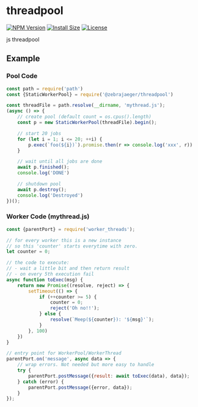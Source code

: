 # threadpool

[![NPM Version](https://img.shields.io/npm/v/@zebrajaeger/threadpool.svg?style=flat)](https://www.npmjs.org/package/@zebrajaeger/threadpool)
[![Install Size](https://packagephobia.now.sh/badge?p=@zebrajaeger/threadpool)](https://packagephobia.now.sh/result?p=@zebrajaeger/threadpool)
[![License](https://img.shields.io/github/license/zebrajaeger/threadpool)](https://img.shields.io/github/license/zebrajaeger/threadpool)

js threadpool

## Example

### Pool Code

``` javascript
const path = require('path')
const {StaticWorkerPool} = require('@zebrajaeger/threadpool')

const threadFile = path.resolve(__dirname, 'mythread.js');
(async () => {
    // create pool (default count = os.cpus().length)
    const p = new StaticWorkerPool(threadFile).begin();

    // start 20 jobs
    for (let i = 1; i <= 20; ++i) {
        p.exec(`foo(${i})`).promise.then(r => console.log('xxx', r))
    }

    // wait until all jobs are done
    await p.finished();
    console.log('DONE')

    // shutdown pool
    await p.destroy();
    console.log('Destroyed')
})();
```

### Worker Code (mythread.js)

``` javascript
const {parentPort} = require('worker_threads');

// for every worker this is a new instance 
// so this 'counter' starts everytime with zero.
let counter = 0;

// the code to execute: 
// - wait a little bit and then return result
// - on every 5th execution fail 
async function toExec(msg) {
    return new Promise((resolve, reject) => {
        setTimeout(() => {
            if (++counter >= 5) {
                counter = 0;
                reject('Oh no!!');
            } else {
                resolve(`Meep(${counter}): '${msg}'`);
            }
        }, 100)
    })
}

// entry point for WorkerPool/WorkerThread
parentPort.on('message', async data => {
    // wrap errors. Not needed but more easy to handle
    try {
        parentPort.postMessage({result: await toExec(data), data});
    } catch (error) {
        parentPort.postMessage({error, data});
    }
});
```
